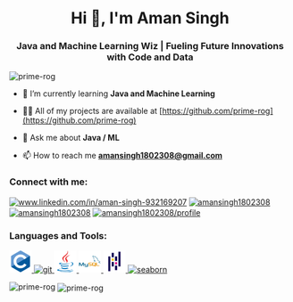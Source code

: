 <h1 align="center">Hi 👋, I'm Aman Singh</h1>
<h3 align="center">Java and Machine Learning Wiz | Fueling Future Innovations with Code and Data</h3>

<p align="left"> <img src="https://komarev.com/ghpvc/?username=prime-rog&label=Profile%20views&color=0e75b6&style=flat" alt="prime-rog" /> </p>

- 🌱 I’m currently learning **Java and Machine Learning**

- 👨‍💻 All of my projects are available at [https://github.com/prime-rog](https://github.com/prime-rog)

- 💬 Ask me about **Java / ML**

- 📫 How to reach me **amansingh1802308@gmail.com**

<h3 align="left">Connect with me:</h3>
<p align="left">
<a href="https://linkedin.com/in/www.linkedin.com/in/aman-singh-932169207" target="blank"><img align="center" src="https://raw.githubusercontent.com/rahuldkjain/github-profile-readme-generator/master/src/images/icons/Social/linked-in-alt.svg" alt="www.linkedin.com/in/aman-singh-932169207" height="30" width="40" /></a>
<a href="https://www.hackerrank.com/amansingh1802308" target="blank"><img align="center" src="https://raw.githubusercontent.com/rahuldkjain/github-profile-readme-generator/master/src/images/icons/Social/hackerrank.svg" alt="amansingh1802308" height="30" width="40" /></a>
<a href="https://www.leetcode.com/amansingh1802308" target="blank"><img align="center" src="https://raw.githubusercontent.com/rahuldkjain/github-profile-readme-generator/master/src/images/icons/Social/leet-code.svg" alt="amansingh1802308" height="30" width="40" /></a>
<a href="https://auth.geeksforgeeks.org/user/amansingh1802308/profile" target="blank"><img align="center" src="https://raw.githubusercontent.com/rahuldkjain/github-profile-readme-generator/master/src/images/icons/Social/geeks-for-geeks.svg" alt="amansingh1802308/profile" height="30" width="40" /></a>
</p>

<h3 align="left">Languages and Tools:</h3>
<p align="left"> <a href="https://www.cprogramming.com/" target="_blank" rel="noreferrer"> <img src="https://raw.githubusercontent.com/devicons/devicon/master/icons/c/c-original.svg" alt="c" width="40" height="40"/> </a> <a href="https://git-scm.com/" target="_blank" rel="noreferrer"> <img src="https://www.vectorlogo.zone/logos/git-scm/git-scm-icon.svg" alt="git" width="40" height="40"/> </a> <a href="https://www.java.com" target="_blank" rel="noreferrer"> <img src="https://raw.githubusercontent.com/devicons/devicon/master/icons/java/java-original.svg" alt="java" width="40" height="40"/> </a> <a href="https://www.mysql.com/" target="_blank" rel="noreferrer"> <img src="https://raw.githubusercontent.com/devicons/devicon/master/icons/mysql/mysql-original-wordmark.svg" alt="mysql" width="40" height="40"/> </a> <a href="https://pandas.pydata.org/" target="_blank" rel="noreferrer"> <img src="https://raw.githubusercontent.com/devicons/devicon/2ae2a900d2f041da66e950e4d48052658d850630/icons/pandas/pandas-original.svg" alt="pandas" width="40" height="40"/> </a> <a href="https://seaborn.pydata.org/" target="_blank" rel="noreferrer"> <img src="https://seaborn.pydata.org/_images/logo-mark-lightbg.svg" alt="seaborn" width="40" height="40"/> </a> </p>

<p><img align="left" src="https://github-readme-stats.vercel.app/api/top-langs?username=prime-rog&show_icons=true&locale=en&layout=compact" alt="prime-rog" /></p>

<p>&nbsp;<img align="center" src="https://github-readme-stats.vercel.app/api?username=prime-rog&show_icons=true&locale=en" alt="prime-rog" /></p>
